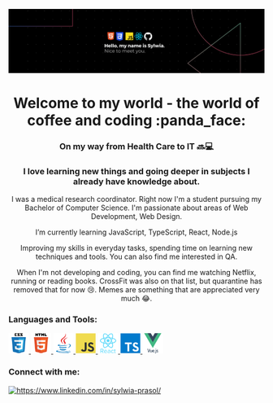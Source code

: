 <p align="center">
 <img src="https://github.com/frutts/banerreadme/blob/bf6bd9b01a77432554464a2310e778c5618adc6e/Black%20Technology%20LinkedIn%20Banner(1).png">
</p>
<h1 align="center">Welcome to my world - the world of coffee and coding :panda_face:</h1>
<h3 align="center">On my way from Health Care to IT 🔜💻</h3>
<h3 align="center">I love learning new things and going deeper in subjects I already have knowledge about.</h3>

<p align="center">I was a medical research coordinator. Right now I'm a student pursuing my Bachelor of Computer Science. I'm passionate about areas of Web Development, Web Design. 
<p align="center">I’m currently learning JavaScript, TypeScript, React, Node.js</p>
<p></p>
<p align="center">Improving my skills in everyday tasks, spending time on learning new techniques and tools. You can also find me interested in QA.</p>

<p align="center">When I'm not developing and coding, you can find me watching Netflix, running or reading books. CrossFit was also on that list, but quarantine has removed that for now 😢. Memes are something that are appreciated very much 😂. </p>



<h3 align="left">Languages and Tools:</h3>
<p align="left"> <a href="https://www.w3schools.com/css/" target="_blank" rel="noreferrer"> <img src="https://raw.githubusercontent.com/devicons/devicon/master/icons/css3/css3-original-wordmark.svg" alt="css3" width="40" height="40"/> </a> <a href="https://www.w3.org/html/" target="_blank" rel="noreferrer"> <img src="https://raw.githubusercontent.com/devicons/devicon/master/icons/html5/html5-original-wordmark.svg" alt="html5" width="40" height="40"/> </a> <a href="https://www.java.com" target="_blank" rel="noreferrer"> <img src="https://raw.githubusercontent.com/devicons/devicon/master/icons/java/java-original.svg" alt="java" width="40" height="40"/> </a> <a href="https://developer.mozilla.org/en-US/docs/Web/JavaScript" target="_blank" rel="noreferrer"> <img src="https://raw.githubusercontent.com/devicons/devicon/master/icons/javascript/javascript-original.svg" alt="javascript" width="40" height="40"/> </a> <a href="https://reactjs.org/" target="_blank" rel="noreferrer"> <img src="https://raw.githubusercontent.com/devicons/devicon/master/icons/react/react-original-wordmark.svg" alt="react" width="40" height="40"/> </a> <a href="https://www.typescriptlang.org/" target="_blank" rel="noreferrer"> <img src="https://raw.githubusercontent.com/devicons/devicon/master/icons/typescript/typescript-original.svg" alt="typescript" width="40" height="40"/> </a> <a href="https://vuejs.org/" target="_blank" rel="noreferrer"> <img src="https://raw.githubusercontent.com/devicons/devicon/master/icons/vuejs/vuejs-original-wordmark.svg" alt="vuejs" width="40" height="40"/> </a> </p>


<h3 align="left">Connect with me:</h3>
<p align="left">
<a href="https://linkedin.com/in/https://www.linkedin.com/in/sylwia-prasol/" target="blank"><img align="center" src="https://raw.githubusercontent.com/rahuldkjain/github-profile-readme-generator/master/src/images/icons/Social/linked-in-alt.svg" alt="https://www.linkedin.com/in/sylwia-prasol/" height="30" width="40" /></a>

